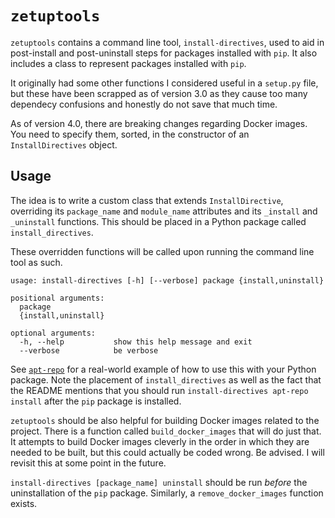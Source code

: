 # `zetuptools`

`zetuptools` contains a command line tool, `install-directives`, used to aid in post-install and post-uninstall steps for packages installed with `pip`. It also includes a class to represent packages installed with `pip`.

It originally had some other functions I considered useful in a `setup.py` file, but these have been scrapped as of version 3.0 as they cause too many dependecy confusions and honestly do not save that much time.

As of version 4.0, there are breaking changes regarding Docker images. You need to specify them, sorted, in the constructor of an `InstallDirectives` object.

## Usage

The idea is to write a custom class that extends `InstallDirective`, overriding its `package_name` and `module_name` attributes and its `_install` and `_uninstall` functions. This should be placed in a Python package called `install_directives`.

These overridden functions will be called upon running the command line tool as such.

```text
usage: install-directives [-h] [--verbose] package {install,uninstall}

positional arguments:
  package
  {install,uninstall}

optional arguments:
  -h, --help           show this help message and exit
  --verbose            be verbose
```

See [`apt-repo`](https://github.com/zmarffy/apt-repo) for a real-world example of how to use this with your Python package. Note the placement of `install_directives` as well as the fact that the README mentions that you should run `install-directives apt-repo install` after the `pip` package is installed.

`zetuptools` should be also helpful for building Docker images related to the project. There is a function called `build_docker_images` that will do just that. It attempts to build Docker images cleverly in the order in which they are needed to be built, but this could actually be coded wrong. Be advised. I will revisit this at some point in the future.

`install-directives [package_name] uninstall` should be run *before* the uninstallation of the `pip` package. Similarly, a `remove_docker_images` function exists.
